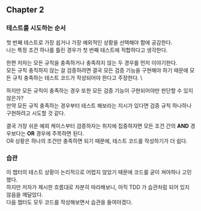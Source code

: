 ## Chapter 2
### 테스트를 시도하는 순서
첫 번째 테스트로 가장 쉽거나 가장 예외적인 상황을 선택해야 함에 공감한다. \
나는 특정 조건 하나를 틀린 경우가 첫 번째 테스트에 적합하다고 생각한다.

한편 저자는 모든 규칙을 충족하거나 충족하지 않는 두 경우를 먼저 이야기한다. \
모든 규칙 충직하지 않는 걸 검증하려면 결국 모든 검증 기능을 구현해야 하기 때문에 모든 규칙 충족하는 테스트 코드가 작성되어야 한다고 주장한다. \

하지만 모든 규칙이 충족하는 경우 또한 모든 검증 기능이 구현되어야만 판단할 수 있지 않은가? \
만약 모든 규칙 충족하는 경우부터 테스트 해보라는 지시가 있다면 검증 규칙 하나하나 구현하려고 시도할 것 같다.

결국 가장 쉬운 예외 케이스부터 검증하자는 취지에 집중하자면 모든 조건 간의 **AND** 경우보다는 **OR** 경우에 주목하면 된다. \
OR 상황은 하나의 조건만 충족하면 되기 때문에, 테스트 코드를 작성하기가 더 쉽다.

### 습관
이 챕터의 테스트 상황이 논리적으로 어렵지 않았기 때문에 코드를 굳이 쳐야하나 고민했다. \
하지만 저자가 제시한 흐름대로 차분히 따라해보니, 아직 TDD 가 습관처럼 되어 있지 않음을 깨달았다. \
다음 챕터도 모두 코드를 작성해보면서 습관을 들여야겠다.

